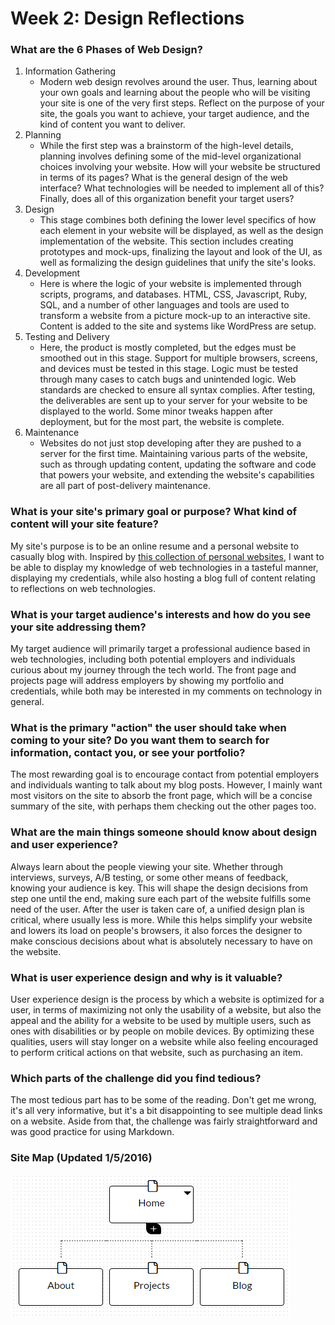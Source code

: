 # Week 2: Design Reflections

### What are the 6 Phases of Web Design? ###
1. Information Gathering
	* Modern web design revolves around the user. Thus, learning about your own goals and learning about the people who will be visiting your site is one of the very first steps. Reflect on the purpose of your site, the goals you want to achieve, your target audience, and the kind of content you want to deliver.
2. Planning
	* While the first step was a brainstorm of the high-level details, planning involves defining some of the mid-level organizational choices involving your website. How will your website be structured in terms of its pages? What is the general design of the web interface? What technologies will be needed to implement all of this? Finally, does all of this organization benefit your target users?
3. Design
	* This stage combines both defining the lower level specifics of how each element in your website will be displayed, as well as the design implementation of the website. This section includes creating prototypes and mock-ups, finalizing the layout and look of the UI, as well as formalizing the design guidelines that unify the site's looks.
4. Development
	* Here is where the logic of your website is implemented through scripts, programs, and databases. HTML, CSS, Javascript, Ruby, SQL, and a number of other languages and tools are used to transform a website from a picture mock-up to an interactive site. Content is added to the site and systems like WordPress are setup. 
5. Testing and Delivery
	* Here, the product is mostly completed, but the edges must be smoothed out in this stage. Support for multiple browsers, screens, and devices must be tested in this stage. Logic must be tested through many cases to catch bugs and unintended logic. Web standards are checked to ensure all syntax complies. After testing, the deliverables are sent up to your server for your website to be displayed to the world. Some minor tweaks happen after deployment, but for the most part, the website is complete.
6. Maintenance
	* Websites do not just stop developing after they are pushed to a server for the first time. Maintaining various parts of the website, such as through updating content, updating the software and code that powers your website, and extending the website's capabilities are all part of post-delivery maintenance.

### What is your site's primary goal or purpose? What kind of content will your site feature? ###

My site's purpose is to be an online resume and a personal website to casually blog with. Inspired by [this collection of personal websites](https://www.themuse.com/advice/the-35-best-personal-websites-weve-ever-seen), I want to be able to display my knowledge of web technologies in a tasteful manner, displaying my credentials, while also hosting a blog full of content relating to reflections on web technologies.

### What is your target audience's interests and how do you see your site addressing them? ###

My target audience will primarily target a professional audience based in web technologies, including both potential employers and individuals curious about my journey through the tech world. The front page and projects page will address employers by showing my portfolio and credentials, while both may be interested in my comments on technology in general.

### What is the primary "action" the user should take when coming to your site? Do you want them to search for information, contact you, or see your portfolio? ###

The most rewarding goal is to encourage contact from potential employers and individuals wanting to talk about my blog posts. However, I mainly want most visitors on the site to absorb the front page, which will be a concise summary of the site, with perhaps them checking out the other pages too.

### What are the main things someone should know about design and user experience? ###

Always learn about the people viewing your site. Whether through interviews, surveys, A/B testing, or some other means of feedback, knowing your audience is key. This will shape the design decisions from step one until the end, making sure each part of the website fulfills some need of the user. After the user is taken care of, a unified design plan is critical, where usually less is more. While this helps simplify your website and lowers its load on people's browsers, it also forces the designer to make conscious decisions about what is absolutely necessary to have on the website.

### What is user experience design and why is it valuable? ###

User experience design is the process by which a website is optimized for a user, in terms of maximizing not only the usability of a website, but also the appeal and the ability for a website to be used by multiple users, such as ones with disabilities or by people on mobile devices. By optimizing these qualities, users will stay longer on a website while also feeling encouraged to perform critical actions on that website, such as purchasing an item. 

### Which parts of the challenge did you find tedious? ###

The most tedious part has to be some of the reading. Don't get me wrong, it's all very informative, but it's a bit disappointing to see multiple dead links on a website. Aside from that, the challenge was fairly straightforward and was good practice for using Markdown.

### Site Map (Updated 1/5/2016)
![Site map](imgs/site-map.PNG)